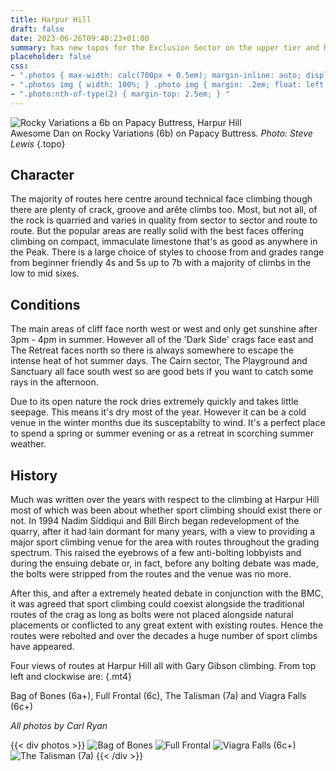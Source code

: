```yaml
---
title: Harpur Hill
draft: false
date: 2023-06-26T09:40:23+01:00
summary: has new topos for the Exclusion Sector on the upper tier and Railway Buttress (Long Wall).
placeholder: false
css:
- ".photos { max-width: calc(700px + 0.5em); margin-inline: auto; display: grid; grid-template-columns: repeat(auto-fit, minmax(350px, 1fr)); gap: .5em; margin-top: 2em; } "
- ".photos img { width: 100%; } .photo img { margin: .2em; float: left; width: min(372px, 100%); } "
- ".photo:nth-of-type(2) { margin-top: 2.5em; } "
---
```



![Rocky Variations a 6b on Papacy Buttress, Harpur Hill](/img/peak/buxton/Harpur-Hill_Rocky-Variations.jpg)  
Awesome Dan on Rocky Variations (6b) on Papacy Buttress. _Photo: Steve Lewis_
{.topo}

## Character

The majority of routes here centre around technical face climbing though there are plenty of crack, groove and arête climbs too. Most, but not all, of the rock is quarried and varies in quality from sector to sector and route to route. But the popular areas are really solid with the best faces offering climbing on compact, immaculate limestone that's as good as anywhere in the Peak. There is a large choice of styles to choose from and grades range from beginner friendly 4s and 5s up to 7b with a majority of climbs in the low to mid sixes.

## Conditions

The main areas of cliff face north west or west and only get sunshine after 3pm - 4pm in summer. However all of the 'Dark Side' crags face east and The Retreat faces north so there is always somewhere to escape the intense heat of hot summer days. The Cairn sector, The Playground and Sanctuary  all face south west so are good bets if you want to catch some rays in the afternoon. 

Due to its open nature the rock dries extremely quickly and takes little seepage. This means it's dry most of the year. However it can be a cold venue in the winter months due its susceptabilty to wind. It's a perfect place to spend a spring or summer evening or as a retreat in scorching summer weather.

## History

Much was written over the years with respect to the climbing at Harpur Hill most of which was been about whether sport climbing should exist there or not. In 1994 Nadim Siddiqui and Bill Birch began redevelopment of the quarry, after it had lain dormant for many years, with a view to providing a major sport climbing venue for the area with routes throughout the grading spectrum. This raised the eyebrows of a few anti-bolting lobbyists and during the ensuing debate or, in fact, before any bolting debate was made, the bolts were stripped from the routes and the venue was no more.

After this, and after a extremely heated debate in conjunction with the BMC, it was agreed that sport climbing could coexist alongside the traditional routes of the crag as long as bolts were not placed alongside natural placements or conflicted to any great extent with existing routes. Hence the routes were rebolted and over the decades a huge number of sport climbs have appeared.

Four views of routes at Harpur Hill all with Gary Gibson climbing. From top left and clockwise are:
{.mt4}

Bag of Bones (6a+), Full Frontal (6c), The Talisman (7a) and Viagra Falls (6c+)

_All photos by Carl Ryan_


{{< div photos >}}
![Bag of Bones](/img/peak/buxton/bag-of-bones.jpg "Bag of Bones (6a+)") ![Full Frontal](/img/peak/buxton/Full-Frontal-GG-1.jpg "Full Frontal (6c)") ![](/img/peak/buxton/Viagra-Falls.jpg "Viagra Falls (6c+)") ![](/img/peak/buxton/Talisman.jpg "The Talisman (7a)")
{{< /div >}}